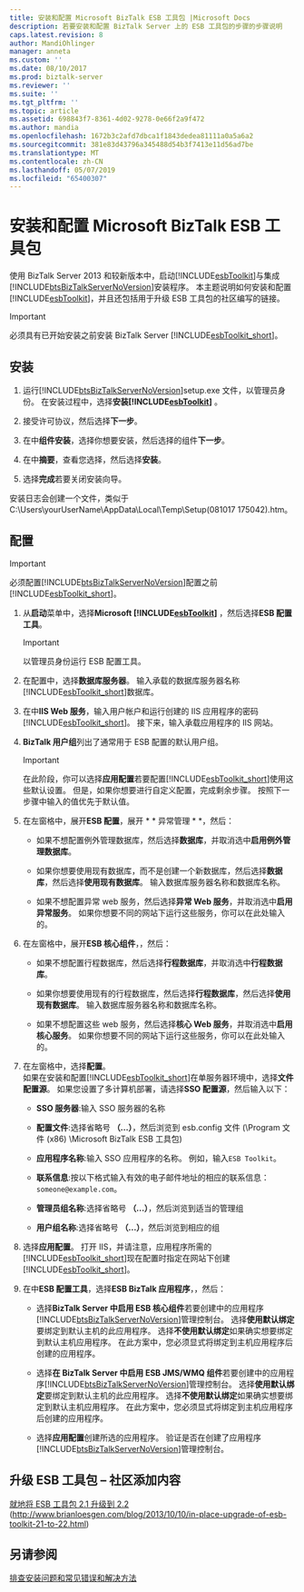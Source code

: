 ```yaml
---
title: 安装和配置 Microsoft BizTalk ESB 工具包 |Microsoft Docs
description: 若要安装和配置 BizTalk Server 上的 ESB 工具包的步骤的步骤说明
caps.latest.revision: 8
author: MandiOhlinger
manager: anneta
ms.custom: ''
ms.date: 08/10/2017
ms.prod: biztalk-server
ms.reviewer: ''
ms.suite: ''
ms.tgt_pltfrm: ''
ms.topic: article
ms.assetid: 698843f7-8361-4d02-9278-0e66f2a9f472
ms.author: mandia
ms.openlocfilehash: 1672b3c2afd7dbca1f1843dedea81111a0a5a6a2
ms.sourcegitcommit: 381e83d43796a345488d54b3f7413e11d56ad7be
ms.translationtype: MT
ms.contentlocale: zh-CN
ms.lasthandoff: 05/07/2019
ms.locfileid: "65400307"
---
```

# <a name="install-and-configure-the-microsoft-biztalk-esb-toolkit"></a>安装和配置 Microsoft BizTalk ESB 工具包
使用 BizTalk Server 2013 和较新版本中，启动[!INCLUDE[esbToolkit](../includes/esbtoolkit-md.md)]与集成[!INCLUDE[btsBizTalkServerNoVersion](../includes/btsbiztalkservernoversion-md.md)]安装程序。 本主题说明如何安装和配置[!INCLUDE[esbToolkit](../includes/esbtoolkit-md.md)]，并且还包括用于升级 ESB 工具包的社区编写的链接。  
  
> [!IMPORTANT]
>  必须具有已开始安装之前安装 BizTalk Server [!INCLUDE[esbToolkit_short](../includes/esbtoolkit-short-md.md)]。  
  
## <a name="install"></a>安装 
  
1. 运行[!INCLUDE[btsBizTalkServerNoVersion](../includes/btsbiztalkservernoversion-md.md)]setup.exe 文件，以管理员身份。 在安装过程中，选择**安装[!INCLUDE[esbToolkit](../includes/esbtoolkit-md.md)]** 。  
  
2. 接受许可协议，然后选择**下一步**。  
  
3. 在中**组件安装**，选择你想要安装，然后选择的组件**下一步**。  
  
4. 在中**摘要**，查看您选择，然后选择**安装**。  
  
5. 选择**完成**若要关闭安装向导。  

安装日志会创建一个文件，类似于 C:\Users\yourUserName\AppData\Local\Temp\Setup(081017 175042).htm。 
  
## <a name="configure"></a>配置 
  
> [!IMPORTANT]
>  必须配置[!INCLUDE[btsBizTalkServerNoVersion](../includes/btsbiztalkservernoversion-md.md)]配置之前[!INCLUDE[esbToolkit_short](../includes/esbtoolkit-short-md.md)]。  
  
1. 从**启动**菜单中，选择**Microsoft [!INCLUDE[esbToolkit](../includes/esbtoolkit-md.md)]** ，然后选择**ESB 配置工具**。  
  
   > [!IMPORTANT]
   >  以管理员身份运行 ESB 配置工具。  
  
2. 在配置中，选择**数据库服务器**。 输入承载的数据库服务器名称[!INCLUDE[esbToolkit_short](../includes/esbtoolkit-short-md.md)]数据库。   
  
3. 在中**IIS Web 服务**，输入用户帐户和运行创建的 IIS 应用程序的密码[!INCLUDE[esbToolkit_short](../includes/esbtoolkit-short-md.md)]。 接下来，输入承载应用程序的 IIS 网站。  
  
4. **BizTalk 用户组**列出了通常用于 ESB 配置的默认用户组。  
  
   > [!IMPORTANT]
   >  在此阶段，你可以选择**应用配置**若要配置[!INCLUDE[esbToolkit_short](../includes/esbtoolkit-short-md.md)]使用这些默认设置。 但是，如果你想要进行自定义配置，完成剩余步骤。 按照下一步骤中输入的值优先于默认值。  
  
5. 在左窗格中，展开**ESB 配置**，展开 * * 异常管理 * *，然后：  
  
   -   如果不想配置例外管理数据库，然后选择**数据库**，并取消选中**启用例外管理数据库**。
  
   -   如果你想要使用现有数据库，而不是创建一个新数据库，然后选择**数据库**，然后选择**使用现有数据库**。 输入数据库服务器名称和数据库名称。  
  
   -   如果不想配置异常 web 服务，然后选择**异常 Web 服务**，并取消选中**启用异常服务**。  如果你想要不同的网站下运行这些服务，你可以在此处输入的。  
  
6. 在左窗格中，展开**ESB 核心组件**，，然后：  
  
   -   如果不想配置行程数据库，然后选择**行程数据库**，并取消选中**行程数据库**。  
  
   -   如果你想要使用现有的行程数据库，然后选择**行程数据库**，然后选择**使用现有数据库**。 输入数据库服务器名称和数据库名称。  
  
   -   如果不想配置这些 web 服务，然后选择**核心 Web 服务**，并取消选中**启用核心服务**。 如果你想要不同的网站下运行这些服务，你可以在此处输入的。
  
7. 在左窗格中，选择**配置**。  
   如果在安装和配置[!INCLUDE[esbToolkit_short](../includes/esbtoolkit-short-md.md)]在单服务器环境中，选择**文件配置源**。 如果您设置了多计算机部署，请选择**SSO 配置源**，然后输入以下：  
  
   -   **SSO 服务器**:输入 SSO 服务器的名称
  
   -   **配置文件**:选择省略号 **（...）**，然后浏览到 esb.config 文件 (\Program 文件 (x86) \Microsoft BizTalk ESB 工具包)
  
   -   **应用程序名称**:输入 SSO 应用程序的名称。 例如，输入`ESB Toolkit`。  
  
   -   **联系信息**:按以下格式输入有效的电子邮件地址的相应的联系信息： `someone@example.com`。  
  
   -   **管理员组名称**:选择省略号 **（...）**，然后浏览到适当的管理组  
  
   -   **用户组名称**:选择省略号 **（...）**，然后浏览到相应的组  

8. 选择**应用配置**。 打开 IIS，并请注意，应用程序所需的[!INCLUDE[esbToolkit_short](../includes/esbtoolkit-short-md.md)]现在配置时指定在网站下创建[!INCLUDE[esbToolkit_short](../includes/esbtoolkit-short-md.md)]。  
  
9. 在中**ESB 配置工具**，选择**ESB BizTalk 应用程序**，，然后：  
  
   - 选择**BizTalk Server 中启用 ESB 核心组件**若要创建中的应用程序[!INCLUDE[btsBizTalkServerNoVersion](../includes/btsbiztalkservernoversion-md.md)]管理控制台。 选择**使用默认绑定**要绑定到默认主机的此应用程序。 选择**不使用默认绑定**如果确实想要绑定到默认主机应用程序。 在此方案中，您必须显式将绑定到主机应用程序后创建的应用程序。  
  
   - 选择**在 BizTalk Server 中启用 ESB JMS/WMQ 组件**若要创建中的应用程序[!INCLUDE[btsBizTalkServerNoVersion](../includes/btsbiztalkservernoversion-md.md)]管理控制台。 选择**使用默认绑定**要绑定到默认主机的此应用程序。 选择**不使用默认绑定**如果确实想要绑定到默认主机应用程序。 在此方案中，您必须显式将绑定到主机应用程序后创建的应用程序。  
  
   - 选择**应用配置**创建所选的应用程序。 验证是否在创建了应用程序[!INCLUDE[btsBizTalkServerNoVersion](../includes/btsbiztalkservernoversion-md.md)]管理控制台。  
  
## <a name="upgrade-esb-toolkit--community-addition"></a>升级 ESB 工具包 – 社区添加内容  
 [就地将 ESB 工具包 2.1 升级到 2.2](http://www.brianloesgen.com/blog/2013/10/10/in-place-upgrade-of-esb-toolkit-21-to-22.html) (http://www.brianloesgen.com/blog/2013/10/10/in-place-upgrade-of-esb-toolkit-21-to-22.html)

## <a name="see-also"></a>另请参阅
[排查安装问题和常见错误和解决方法](troubleshooting-the-biztalk-esb-toolkit.md)